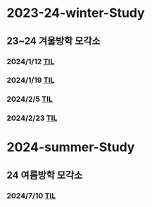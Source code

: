 # 2023-24-winter-Study
## 23~24 겨울방학 모각소
### 2024/1/12 [TIL](https://github.com/owl2lwo12/2023-24-winter-Study/tree/main/WinterStudy/24-1-12)
### 2024/1/19 [TIL](https://github.com/owl2lwo12/2023-24-winter-Study/blob/main/WinterStudy/24-1-19)
### 2024/2/5 [TIL](https://github.com/owl2lwo12/2023-24-winter-Study/tree/main/WinterStudy/24-2-5)
### 2024/2/23 [TIL](https://github.com/owl2lwo12/2023-24-winter-Study/tree/main/WinterStudy/24-2-23)

# 2024-summer-Study
## 24 여름방학 모각소
### 2024/7/10 [TIL]()
